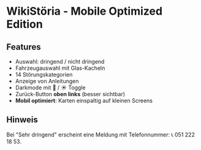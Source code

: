 # WikiStöria - Mobile Optimized Edition

## Features
- Auswahl: dringend / nicht dringend
- Fahrzeugauswahl mit Glas-Kacheln
- 14 Störungskategorien
- Anzeige von Anleitungen
- Darkmode mit 🌙 / ☀️ Toggle
- Zurück-Button **oben links** (besser sichtbar)
- **Mobil optimiert**: Karten einspaltig auf kleinen Screens

## Hinweis
Bei "Sehr dringend" erscheint eine Meldung mit Telefonnummer: 📞 051 222 18 53.
